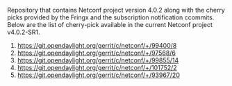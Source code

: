 Repository that contains Netconf project version 4.0.2 along with the cherry picks provided by the Fringx and the subscription notification ccommits.
Below are the list of cherry-pick available in the current Netconf project v4.0.2-SR1.

1) https://git.opendaylight.org/gerrit/c/netconf/+/99400/8
2) https://git.opendaylight.org/gerrit/c/netconf/+/97568/6
3) https://git.opendaylight.org/gerrit/c/netconf/+/99855/14
4) https://git.opendaylight.org/gerrit/c/netconf/+/101752/2
5) https://git.opendaylight.org/gerrit/c/netconf/+/93967/20
